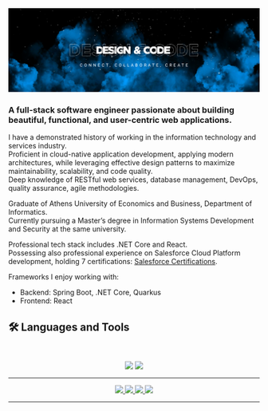 <img src="https://github.com/ChristosBaboulis/ChristosBaboulis/blob/0da9c593c6567c54fba9e6307011b1b41d189bac/banner1.png">

### A full-stack software engineer passionate about building beautiful, functional, and user-centric web applications.

I have a demonstrated history of working in the information technology and services industry.  
Proficient in cloud-native application development, applying modern architectures, while leveraging effective design patterns to maximize maintainability, scalability, and code quality.  
Deep knowledge of RESTful web services, database management, DevOps, quality assurance, agile methodologies.

Graduate of Athens University of Economics and Business, Department of Informatics.  
Currently pursuing a Master’s degree in Information Systems Development and Security at the same university.

Professional tech stack includes .NET Core and React.  
Possessing also professional experience on Salesforce Cloud Platform development, holding 7 certifications: [Salesforce Certifications](https://trailhead.salesforce.com/en/credentials/certification-detail-print/?searchString=5yEcSYeO6yquYglt1ttmr3pNZg0+NNLlxMVhRw7LV3Ypbwnzx/nhDoJOwYBs7mzn).  

Frameworks I enjoy working with:
- Backend: Spring Boot, .NET Core, Quarkus
- Frontend: React

## 🛠️ Languages and Tools

<br>

<p align="center">
  <img src="https://skillicons.dev/icons?i=java,spring,maven,hibernate,cs,dotnet,react,redux,js,html,css" />
  <img src="https://skillicons.dev/icons?i=kubernetes,docker,kafka,azure,git,postman,idea,eclipse,visualstudio,vscode" />
</p>

<!--
<div align="center"> 
  <p>Visitor count</p>
  <img src="https://profile-counter.glitch.me/ChristosBaboulis/count.svg" alt="Visitor's Count" />
</div>
 -->

<hr>

<div align="center">
  <a href="mailto:chrisb2603@gmail.com">
    <img src="https://img.shields.io/badge/Gmail-333333?style=for-the-badge&logo=gmail&logoColor=red" />
  </a>
  <a href="https://linkedin.com/in/christos-baboulis" target="_blank">
    <img src="https://img.shields.io/badge/LinkedIn-0077B5?style=for-the-badge&logo=linkedin&logoColor=white" target="_blank" />
  </a>
  <a href="https://www.facebook.com/christos.baboulis/" target="_blank">
    <img src="https://img.shields.io/badge/Facebook-3D82ED?style=for-the-badge&logo=facebook&logoColor=white" target="_blank" />
  </a>
  <a href="https://www.instagram.com/christos_bls" target="_blank">
    <img src="https://img.shields.io/badge/Instagram-E4405F?style=for-the-badge&logo=instagram&logoColor=white" target="_blank" />
  </a>
</div>

<hr>
